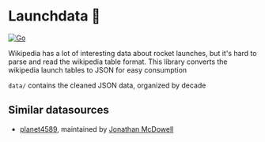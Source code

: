 # Launchdata 🚀

[![Go](https://github.com/vsinha/launchdata/actions/workflows/go.yml/badge.svg)](https://github.com/vsinha/launchdata/actions/workflows/go.yml)

Wikipedia has a lot of interesting data about rocket launches, but it's hard to
parse and read the wikipedia table format. This library converts the wikipedia
launch tables to JSON for easy consumption

`data/` contains the cleaned JSON data, organized by decade

## Similar datasources

- [planet4589](https://planet4589.org/space/gcat/data/derived/launchlog.html), maintained by [Jonathan McDowell](https://twitter.com/planet4589)
